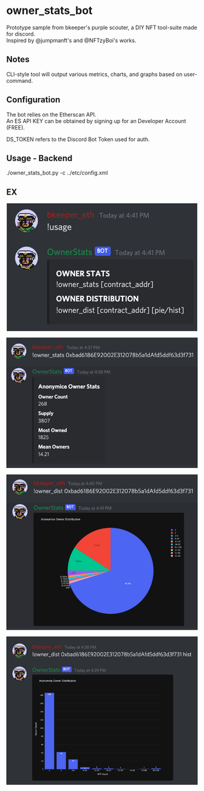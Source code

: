 # owner_stats_bot

Prototype sample from bkeeper's purple scouter, a DIY NFT tool-suite made for discord.<br>
Inspired by @jumpmanft's and @NFTzyBoi's works.

## Notes

CLI-style tool will output various metrics, charts, and graphs based on user-command.<br>


## Configuration

The bot relies on the Etherscan API.<br>
An ES API KEY can be obtained by signing up for an Developer Account (FREE).<br>

DS_TOKEN refers to the Discord Bot Token used for auth.<br>

## Usage - Backend
./owner_stats_bot.py -c ../etc/config.xml

## EX
<p align="center" width="50%">
  <img src="work/owner_stats_usage.png">
</p>

<p align="center" width="50%">
  <img src="work/owner_stats_test.png">
</p>

<p align="center" width="50%">
  <img src="work/owner_stats_dist_p.png">
</p>

<p align="center" width="50%">
  <img src="work/owner_stats_dist_h.png">
</p>

